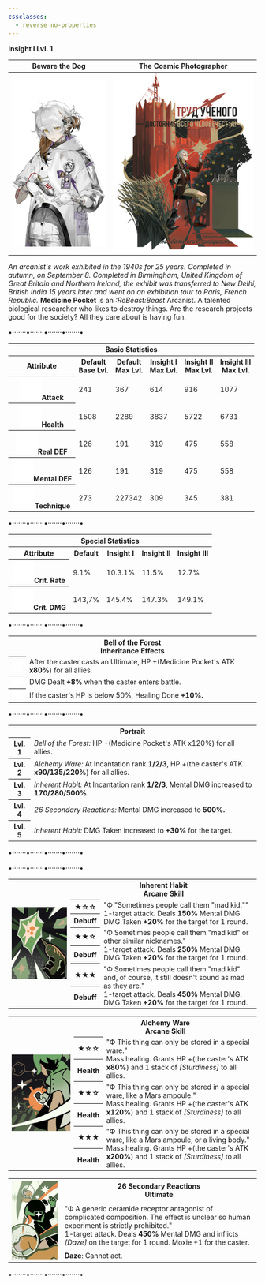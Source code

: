 ```yaml
---
cssclasses:
  - reverse no-properties
---
```

**Insight I Lvl. 1**

| Beware the Dog | The Cosmic Photographer |
| --- | --- |
| ![](../Images/Characters/Medicine%20Pocket/Medicine_Pocket.webp) | ![](../Images/Characters/Medicine%20Pocket/Medicine_Costume.webp) | 
*An arcanist's work exhibited in the 1940s for 25 years. Completed in autumn, on September 8. Completed in Birmingham, United Kingdom of Great Britain and Northern Ireland, the exhibit was transferred to New Delhi, British India 15 years later and went on an exhibition tour to Paris, French Republic.*
**Medicine Pocket**  is an  *:ReBeast:Beast*  Arcanist. A talented biological researcher who likes to destroy things.
Are the research projects good for the society? All they care about is having fun. 

<div class="charts">
<div class="stats">
<p class="divide">•·······•·······•·······•·······•</p>
<table>
	<tr><th colspan="6">Basic Statistics</th></tr>
	<tr>
		<th>Attribute</th>
		<th>Default  <br><span>Base Lvl.</span></th>
		<th>Default  <br><span>Max Lvl.</span></th>
		<th>Insight I  <br><span>Max Lvl.</span></th>
		<th>Insight II  <br><span>Max Lvl.</span></th>
		<th>Insight III  <br><span>Max Lvl.</span></th>
	</tr>
	<tr>
		<th><img src="https://raw.githubusercontent.com/lunaria79/Jackalupes-Corner/refs/heads/main/03%20Reverse1999/Images/Attributes/Attack.svg">Attack</th>
		<td>241</td>
		<td>367</td>
		<td>614</td>
		<td>916</td>
		<td>1077</td>
	</tr>
	<tr>
		<th><img src="https://raw.githubusercontent.com/lunaria79/Jackalupes-Corner/refs/heads/main/03%20Reverse1999/Images/Attributes/Health.svg">Health</th>
		<td>1508</td>
		<td>2289</td>
		<td>3837</td>
		<td>5722</td>
		<td>6731</td>
	</tr>
	<tr>
		<th><img src="https://raw.githubusercontent.com/lunaria79/Jackalupes-Corner/refs/heads/main/03%20Reverse1999/Images/Attributes/Real%20DEF.svg">Real DEF</th>
		<td>126</td>
		<td>191</td>
		<td>319</td>
		<td>475</td>
		<td>558</td>
	</tr>
	<tr>
		<th><img src="https://raw.githubusercontent.com/lunaria79/Jackalupes-Corner/refs/heads/main/03%20Reverse1999/Images/Attributes/Mental%20DEF.svg">Mental DEF</th>
		<td>126</td>
		<td>191</td>
		<td>319</td>
		<td>475</td>
		<td>558</td>
	</tr>
	<tr>
		<th><img src="https://raw.githubusercontent.com/lunaria79/Jackalupes-Corner/refs/heads/main/03%20Reverse1999/Images/Attributes/Technique.svg">Technique</th>
		<td>273</td>
		<td>227342</td>
		<td>309</td>
		<td>345</td>
		<td>381</td>
	</tr>
</table>
<p class="divide">•·······•·······•·······•·······•</p>
<table>
	<tr><th colspan="5">Special Statistics</th></tr>
	<tr>
		<th>Attribute</th>
		<th>Default</th>
		<th>Insight I</th>
		<th>Insight II </th>
		<th>Insight III </th>
	</tr>
	<tr>
		<th><img src="https://raw.githubusercontent.com/lunaria79/Jackalupes-Corner/refs/heads/main/03%20Reverse1999/Images/Attributes/Crit%20Rate.svg">Crit. Rate</th>
		<td>9.1%</td>
		<td>10.3.1%</td>
		<td>11.5%</td>
		<td>12.7%</td>
	</tr>
	<tr>
		<th><img src="https://raw.githubusercontent.com/lunaria79/Jackalupes-Corner/refs/heads/main/03%20Reverse1999/Images/Attributes/Crit%20DMG.svg">Crit. DMG</th>
		<td>143,7%</td>
		<td>145.4%</td>
		<td>147.3%</td>
		<td>149.1%</td>
	</tr>
</table>
<p class="divide">•·······•·······•·······•·······•</p>
<table>
<tr><th colspan="2">Bell of the Forest 
<br><span>Inheritance Effects</span></th></tr>
<tr>
	<th><img src="https://raw.githubusercontent.com/lunaria79/Jackalupes-Corner/refs/heads/main/03%20Reverse1999/Images/Afflatus/Insight.webp"></th>
	<td>After the caster casts an Ultimate, HP +(Medicine Pocket's ATK <b>x80%</b>) for all allies.  </td>
</tr>
<tr>
	<th><img src="https://raw.githubusercontent.com/lunaria79/Jackalupes-Corner/refs/heads/main/03%20Reverse1999/Images/Afflatus/Insight%202.webp"></th>
	<td>DMG Dealt <b>+8%</b> when the caster enters battle.</td>
</tr>
<tr>
	<th><img src="https://raw.githubusercontent.com/lunaria79/Jackalupes-Corner/refs/heads/main/03%20Reverse1999/Images/Afflatus/Insight%203.webp"></th>
	<td>	If the caster's HP is below 50%, Healing Done <b>+10%.</b>  </td>
</tr>
</table>
	<p class="divide">•·······•·······•·······•·······•</p>
<table>
	<tr><th colspan="2">Portrait</th></tr>
	<tr> <th>Lvl. 1</th> <td><i>Bell of the Forest:</i> HP +(Medicine Pocket's ATK x120%) for all allies. </td> </tr>
	<tr> <th>Lvl. 2</th> <td><i>Alchemy Ware:</I> At Incantation rank <b>1/2/3</b>, HP +(the caster's ATK <b>x90/135/220%</b>) for all allies.  </td> </tr>
	<tr> <th>Lvl. 3</th> <td> <i>Inherent Habit:</i> At Incantation rank <b>1/2/3</b>, Mental DMG increased to <b>170/280/500%</b>. </td> </tr>
	<tr> <th>Lvl. 4</th> <td><i>26 Secondary Reactions:</i> Mental DMG increased to <b>500%.</b> </td> </tr>
	<tr> <th>Lvl. 5</th> <td><i>Inherent Habit:</i> DMG Taken increased to <b>+30%</b> for the target.  </td> </tr>
</table>
<p class="divide">•·······•·······•·······•·······•</p>
</div>
<div class="attacks">
<p class="divide">•·······•·······•·······•·······•</p>
<table style="margin-bottom: 15px;">
	<tr><th rowspan="7"><img src="https://raw.githubusercontent.com/lunaria79/Jackalupes-Corner/refs/heads/main/03%20Reverse1999/Images/Characters/Medicine%20Pocket/Medicine_Pocket_Skill_Card_1.webp"></th>
	<th colspan="3">Inherent Habit <br> <span>Arcane Skill</span> </th>
	</tr>
	<tr>
		<th><b>★</b>☆☆</th>
		<td rowspan="2"> <span> "Ф "Sometimes people call them "mad kid.""</span>
		<br> 1-target attack. Deals <b>150%</b> Mental DMG. DMG Taken <b>+20%</b> for the target for 1 round. </td>
	</tr>
	<tr><th>Debuff</th></tr>
	<tr>
		<th><b>★★</b>☆</th>
		<td rowspan="2"> <span>"Ф Sometimes people call them "mad kid" or other similar nicknames."</span>
		<br> 1-target attack. Deals <b>250%</b> Mental DMG. DMG Taken <b>+20%</b> for the target for 1 round. </td>
	</tr>
	<tr><th>Debuff</th></tr>
	<tr>
		<th><b>★★★</b></th>
		<td rowspan="2"> <span>"Ф Sometimes people call them "mad kid" and, of course, it still doesn't sound as mad as they are."</span>
		<br> 1-target attack. Deals <b>450%</b> Mental DMG. DMG Taken <b>+20%</b> for the target for 1 round. </td>
	</tr>
	<tr><th>Debuff</th></tr>
</table>
<table style="margin-bottom: 15px;">
	<tr><th rowspan="7"><img src="https://raw.githubusercontent.com/lunaria79/Jackalupes-Corner/refs/heads/main/03%20Reverse1999/Images/Characters/Medicine%20Pocket/Medicine_Pocket_Skill_Card_2.webp"></th>
	<th colspan="3">Alchemy Ware <br> <span>Arcane Skill</span> </th>
	</tr>
	<tr>
		<th><b>★</b>☆☆</th>
		<td rowspan="2"> <span> "Ф This thing can only be stored in a special ware."</span>
		<br> Mass healing. Grants HP +(the caster's ATK <b>x80%</b>) and 1 stack of <i>[Sturdiness]</i> to all allies. </td>
	</tr>
	<tr><th>Health</th></tr>
	<tr>
		<th><b>★★</b>☆</th>
		<td rowspan="2"> <span>"Ф This thing can only be stored in a special ware, like a Mars ampoule."</span>
		<br> Mass healing. Grants HP +(the caster's ATK <b>x120%</b>) and 1 stack of <i>[Sturdiness]</i> to all allies. </td>
	</tr>
	<tr><th>Health</th></tr>
	<tr>
		<th><b>★★★</b></th>
		<td rowspan="2"> <span> "Ф This thing can only be stored in a special ware, like a Mars ampoule, or a living body."</span>
		<br> Mass healing. Grants HP +(the caster's ATK <b>x200%</b>) and 1 stack of <i>[Sturdiness]</i> to all allies. </td>
	</tr>
	<tr><th>Health</th></tr>
</table>
<table style="margin-bottom: 15px;">
	<tr><th rowspan="3"><img src="https://raw.githubusercontent.com/lunaria79/Jackalupes-Corner/refs/heads/main/03%20Reverse1999/Images/Characters/Medicine%20Pocket/Medicine_Pocket_Ultimate_Card.webp"></th>
	<th colspan="2"> 26 Secondary Reactions <br> <span>Ultimate</span> </th>
	</tr>
	<tr>
		<td> <span> "Ф A generic ceramide receptor antagonist of complicated composition. The effect is unclear so human experiment is strictly prohibited." </span>
		<br> 1-target attack. Deals <b>450%</b> Mental DMG and inflicts <i>[Daze]</i> on the target for 1 round. Moxie +1 for the caster.  </td>
	</tr>
	<tr>
		<td> <b>Daze</b>: Cannot act. </td>
	</tr>
</table>
<p class="divide">•·······•·······•·······•·······•</p>
</div>
</div>
